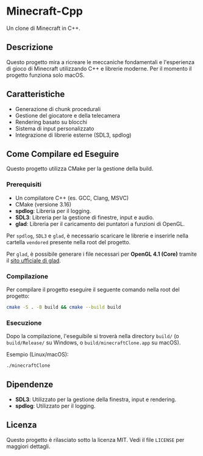 # Minecraft-Cpp

Un clone di Minecraft in C++.

## Descrizione

Questo progetto mira a ricreare le meccaniche fondamentali e l'esperienza di
gioco di Minecraft utilizzando C++ e librerie moderne. Per il momento il
progetto funziona solo macOS.

## Caratteristiche

- Generazione di chunk procedurali
- Gestione del giocatore e della telecamera
- Rendering basato su blocchi
- Sistema di input personalizzato
- Integrazione di librerie esterne (SDL3, spdlog)

## Come Compilare ed Eseguire

Questo progetto utilizza CMake per la gestione della build.

### Prerequisiti

- Un compilatore C++ (es. GCC, Clang, MSVC)
- CMake (versione 3.16)
- **spdlog**: Libreria per il logging.
- **SDL3**: Libreria per la gestione di finestre, input e audio.
- **glad**: Libreria per il caricamento dei puntatori a funzioni di OpenGL.

Per `spdlog`, `SDL3` e `glad`, è necessario scaricare le librerie e inserirle nella cartella `vendored` presente nella root del progetto.

Per `glad`, è possibile generare i file necessari per **OpenGL 4.1 (Core)** tramite il [sito ufficiale di glad](https://glad.dav1d.de/).

### Compilazione

Per compilare il progetto eseguire il seguente comando nella root del progetto:

```bash
cmake -S . -B build && cmake --build build
```

### Esecuzione

Dopo la compilazione, l'eseguibile si troverà nella directory `build/` (o
`build/Release/` su Windows, o `build/minecraftClone.app` su macOS).

Esempio (Linux/macOS):

```bash
./minecraftClone
```

## Dipendenze

- **SDL3**: Utilizzato per la gestione della finestra, input e rendering.
- **spdlog**: Utilizzato per il logging.

## Licenza

Questo progetto è rilasciato sotto la licenza MIT. Vedi il file `LICENSE` per
maggiori dettagli.
